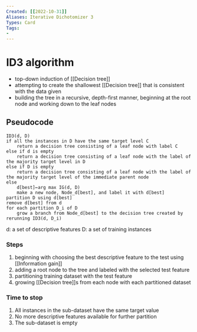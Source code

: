 ```yaml
---
Created: [[2022-10-31]]
Aliases: Iterative Dichotomizer 3
Types: Card
Tags: 
- 
---
```

# ID3 algorithm
- top-down induction of [[Decision tree]]
- attempting to create the shallowest [[Decision tree]] that is consistent with the data given
- building the tree in a recursive, depth-first manner, beginning at the root node and working down to the leaf nodes

## Pseudocode
```Pseudocode
ID3(d, D)
if all the instances in D have the same target level C
	return a decision tree consisting of a leaf node with label C
else if d is empty
	return a decision tree consisting of a leaf node with the label of the majority target level in D
else if D is empty
	return a decision tree consisting of a leaf node with the label of the majority target level of the immediate parent node
else
	d[best]←arg max IG(d, D)
	make a new node, Node_d[best], and label it with d[best]
partition D using d[best]
remove d[best] from d
for each partition D_i of D
	grow a branch from Node_d[best] to the decision tree created by rerunning ID3(d, D_i)
```
d: a set of descriptive features
D: a set of training instances

### Steps
1. beginning with choosing the best descriptive feature to the test using [[Information gain]]
2. adding a root node to the tree and labeled with the selected test feature
3. partitioning training dataset with the test feature
4. growing [[Decision tree]]s from each node with each partitioned dataset

### Time to stop
1. All instances in the sub-dataset have the same target value
2. No more descriptive features available for further partition
3. The sub-dataset is empty
